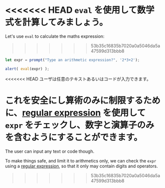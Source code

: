 <<<<<<< HEAD
`eval` を使用して数学式を計算してみましょう。
=======
Let's use `eval` to calculate the maths expression:
>>>>>>> 53b35c16835b7020a0a5046da5a47599d313bbb8

```js demo run
let expr = prompt("Type an arithmetic expression?", '2*3+2');

alert( eval(expr) );
```

<<<<<<< HEAD
ユーザは任意のテキストあるいはコードが入力できます。

これを安全にし算術のみに制限するために、[regular expression](info:regular-expressions) を使用して `expr` をチェックし、数字と演算子のみを含むようにすることができます。
=======
The user can input any text or code though.

To make things safe, and limit it to arithmetics only, we can check the `expr` using a [regular expression](info:regular-expressions), so that it only may contain digits and operators.
>>>>>>> 53b35c16835b7020a0a5046da5a47599d313bbb8
